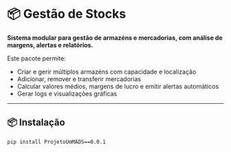 # 📦 Gestão de Stocks

**Sistema modular para gestão de armazéns e mercadorias, com análise de margens, alertas e relatórios.**

Este pacote permite:
- Criar e gerir múltiplos armazéns com capacidade e localização
- Adicionar, remover e transferir mercadorias
- Calcular valores médios, margens de lucro e emitir alertas automáticos
- Gerar logs e visualizações gráficas

---

## 📦 Instalação

```bash
pip install ProjetoUmMADS==0.0.1
```